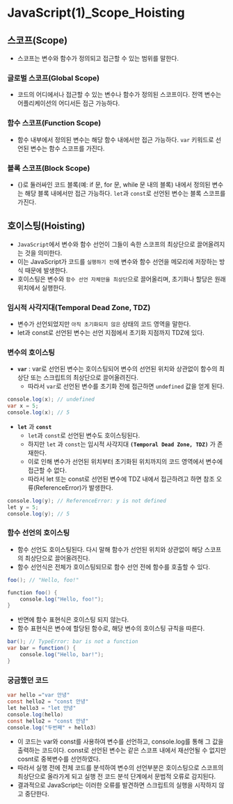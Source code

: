 # JavaScript(1)_Scope_Hoisting

## 스코프(Scope)
- 스코프는 변수와 함수가 정의되고 접근할 수 있는 범위를 말한다.

### 글로벌 스코프(Global Scope)
- 코드의 어디에서나 접근할 수 있는 변수나 함수가 정의된 스코프이다. 전역 변수는 어플리케이션의 어디서든 접근 가능하다.

### 함수 스코프(Function Scope)
- 함수 내부에서 정의된 변수는 해당 함수 내에서만 접근 가능하다. `var` 키워드로 선언된 변수는 함수 스코프를 가진다.

### 블록 스코프(Block Scope)
- {}로 둘러싸인 코드 블록(예: if 문, for 문, while 문 내의 블록) 내에서 정의된 변수는 해당 블록 내에서만 접근 가능하다. `let`과 `const`로 선언된 변수는 블록 스코프를 가진다.

## 호이스팅(Hoisting)
- `JavaScript`에서 변수와 함수 선언이 그들이 속한 스코프의 최상단으로 끌어올려지는 것을 의미한다.
- 이는 JavaScript가 코드를 `실행하기 전`에 변수와 함수 선언을 메모리에 저장하는 방식 때문에 발생한다.
- 호이스팅은 변수와 `함수 선언 자체만을 최상단`으로 끌어올리며, 초기화나 할당은 원래 위치에서 실행한다.
### 임시적 사각지대(Temporal Dead Zone, TDZ)
- 변수가 선언되었지만 `아직 초기화되지 않은` 상태의 코드 영역을 말한다.
- let과 const로 선언된 변수는 선언 지점에서 초기화 지점까지 TDZ에 있다. 

### 변수의 호이스팅
- **`var`** : var로 선언된 변수는 호이스팅되어 변수의 선언된 위치와 상관없이 함수의 최상단 또는 스크립트의 최상단으로 끌어올려진다.
    - 따라서 `var`로 선언된 변수를 초기화 전에 접근하면 `undefined` 값을 얻게 된다.
```java
console.log(x); // undefined
var x = 5;
console.log(x); // 5
```

- **`let`** 과 **`const`** 
    - `let`과 `const`로 선언된 변수도 호이스팅된다.
    - 하지만 `let` 과 `const`는 임시적 사각지대 **`(Temporal Dead Zone, TDZ)`** 가 존재한다.
    - 이로 인해 변수가 선언된 위치부터 초기화된 위치까지의 코드 영역에서 변수에 접근할 수 없다.
    - 따라서 let 또는 const로 선언된 변수에 TDZ 내에서 접근하려고 하면 참조 오류(ReferenceError)가 발생한다.
```java
console.log(y); // ReferenceError: y is not defined
let y = 5;
console.log(y); // 5
```

### 함수 선언의 호이스팅
- 함수 선언도 호이스팅된다. 다시 말해 함수가 선언된 위치와 상관없이 해당 스코프의 최상단으로 끌어올려진다.
- 함수 선언식은 전체가 호이스팅되므로 함수 선언 전에 함수를 호출할 수 있다.
```java
foo(); // "Hello, foo!"

function foo() {
    console.log("Hello, foo!");
}
```
- 반면에 함수 표현식은 호이스팅 되지 않는다.
- 함수 표현식은 변수에 할당된 함수로, 해당 변수의 호이스팅 규칙을 따른다.
```java
bar(); // TypeError: bar is not a function
var bar = function() {
    console.log("Hello, bar!");
}
```


### 궁금했던 코드
```java
var hello ="var 안녕"
const hello2 = "const 안녕"
let hello3 = "let 안녕"
console.log(hello)
const hello2 = "const 안녕"
console.log("두번째" + hello3)
```
- 이 코드는 var와 const를 사용하여 변수를 선언하고, console.log를 통해 그 값을 출력하는 코드이다. const로 선언된 변수는 같은 스코프 내에서 재선언될 수 없지만 cosnt로 중복변수를 선언하였다.
- 따라서 실행 전에 전체 코드를 분석하여 변수의 선언부분은 호이스팅으로 스코프의 최상단으로 올라가게 되고 실행 전 코드 분석 단계에서 문법적 오류로 감지된다. 
- 결과적으로 JavaScript는 이러한 오류를 발견하면 스크립트의 실행을 시작하지 않고 중단한다.